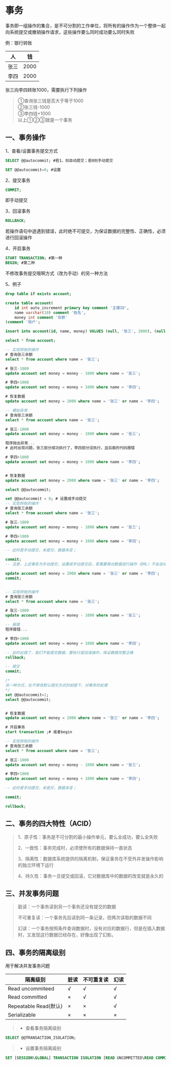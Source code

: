 # 事务  

事务即一组操作的集合，是不可分割的工作单位，将所有的操作作为一个整体一起向系统提交或撤销操作请求，这些操作要么同时成功要么同时失败

例：银行转账  

|人|钱|
|---|---|
|张三 |2000 |
|李四 |2000 |

张三向李四转账1000，需要执行下列操作   
> ①查询张三钱是否大于等于1000  
> ②张三钱-1000  
> ③李四钱+1000  
以上①②③就是一个事务

## 一、事务操作  
1、查看/设置事务提交方式  
```sql
SELECT @@autocommit; #若1，则自动提交；若0则手动提交

SET @@autocommit=0; #设置
```

2、提交事务  
```sql
COMMIT;
```
即手动提交

3、回滚事务  
```sql
ROLLBACK;
```
若操作语句中途遇到错误，此时绝不可提交，为保证数据的完整性、正确性，必须进行回滚操作

4、开启事务  
```sql
START TRANSACTION; #第一种
BEGIN; #第二种
```
不修改事务提交哦啊方式（改为手动）的另一种方法

5、例子
```sql
drop table if exists account;

create table account(
    id int auto_increment primary key comment '主键ID',
    name varchar(10) comment '姓名',
    money int comment '存款'
)comment '账户';

insert into account(id, name, money) VALUES (null, '张三', 2000), (null, '李四', 2000);

select * from account;

-- 实现转账的操作
# 查询张三余额
select * from account where name = '张三';

# 张三-1000
update account set money = money - 1000 where name = '张三';

# 李四+1000
update account set money = money + 1000 where name = '李四';

# 恢复数据
update account set money = 2000 where name = '张三' or name = '李四';

-- 模拟异常
# 查询张三余额
select * from account where name = '张三';

# 张三-1000
update account set money = money - 1000 where name = '张三';

程序抛出异常...
# 此时出现问题，张三部分成功执行了，李四部分没执行，且后面的代码报错

# 李四+1000
update account set money = money + 1000 where name = '李四';


# 恢复数据
update account set money = 2000 where name = '张三' or name = '李四';

select @@autocommit;

set @@autocommit = 0; # 设置成手动提交
-- 实现转账的操作
# 查询张三余额
select * from account where name = '张三';

# 张三-1000
update account set money = money - 1000 where name = '张三';

# 李四+1000
update account set money = money + 1000 where name = '李四';

-- 此时是手动提交，未提交，数据未变；

commit;
-- 注意，上述事务为手动提交，设置成手动提交后，若需要再对数据进行操作（DML）不会自动提交，可以理解成单条语句也是一个事务，必须手动commit

update account set money = 2000 where name = '张三' or name = '李四';
commit;


-- 实现转账的操作
# 查询张三余额
select * from account where name = '张三';

# 张三-1000
update account set money = money - 1000 where name = '张三';

-- 报错
程序报错...

# 李四+1000
update account set money = money + 1000 where name = '李四';

-- 此时出错了，我们不能提交数据，要执行是回滚操作，保证数据完整正确
rollback;

-- 提交
commit;

/*
另一种方式，在不修改默认提交方式的前提下，对事务的处理
*/
set @@autocommit=1;
select @@autocommit;


# 恢复数据
update account set money = 2000 where name = '张三' or name = '李四';

# 开启事务
start transaction ;# 或者begin

-- 实现转账的操作
# 查询张三余额
select * from account where name = '张三';

# 张三-1000
update account set money = money - 1000 where name = '张三';

# 李四+1000
update account set money = money + 1000 where name = '李四';

-- 此时是手动提交，未提交，数据未变；

commit;

rollback;

```

## 二、事务的四大特性（ACID）
> 1、原子性：事务是不可分割的最小操作单元，要么全成功，要么全失败
> 
> 2、一致性：事务完成时，必须使所有的数据保持一直状态
> 
> 3、隔离性：数据库系统提供的隔离机制，保证事务在不受外并发操作影响的独立环境下运行
> 
> 4、持久性：事务一旦提交或回滚，它对数据库中的数据的改变就是永久的


## 三、并发事务问题  

>脏读：一个事务读到另一个事务还没有提交的数据
>
>不可重复读：一个事务先后读到同一条记录，但两次读取的数据不同
>
>幻读：一个事务按照条件查询数据时，没有对应的数据行，但是在插入数据时，又发现这行数据已经存在，好像出现了幻影。


## 四、事务的隔离级别

用于解决并发事务问题

|隔离级别 |脏读 |不可重复读 |幻读 |
|--|--|--|--|
|Read uncommiteed|√|√|√|
|Read committed|×|√|√|
|Repeatable Read(默认)|×|×|√|
|Serializable|×|×|×|

> - 查看事务隔离级别
```sql
SELECT @@TRANSACTION_ISOLATION;
```

> - 设置事务隔离级别
```sql
SET [SESSION\GLOBAL] TRANSACTION ISOLATION [READ UNCOMMITTED\READ COMMITTED\REPEATABLE READ\SERIAIZABLE]
```




